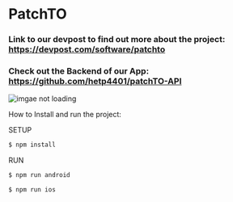 # PatchTO
### Link to our devpost to find out more about the project: https://devpost.com/software/patchto
### Check out the Backend of our App: https://github.com/hetp4401/patchTO-API
![imgae not loading](https://challengepost-s3-challengepost.netdna-ssl.com/photos/production/software_photos/001/345/224/datas/original.png)

How to Install and run the project: 

SETUP
```sh
$ npm install
```

RUN
```sh
$ npm run android
```
```sh
$ npm run ios
```
